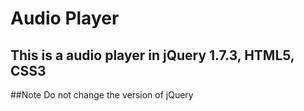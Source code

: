 Audio Player
============
This is a audio player in jQuery 1.7.3, HTML5, CSS3
---

##Note
Do not change the version of jQuery
